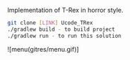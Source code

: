 Implementation of T-Rex in horror style.

````bash
git clone [LINK] Ucode_TRex
./gradlew build - to build project
./gradlew run - to run this solution
````
![menu(gitres/menu.gif)]
